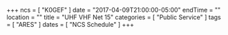 +++
ncs = [ "K0GEF" ]
date = "2017-04-09T21:00:00-05:00"
endTime = ""
location = ""
title = "UHF VHF Net 15"
categories = [ "Public Service" ]
tags = [ "ARES" ]
dates = [ "NCS Schedule" ]
+++
